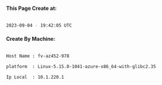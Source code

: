 
   
#### This Page Create at:

```bash

2023-09-04 - 19:42:05 UTC

```

#### Create By Machine:

```bash

Host Name : fv-az452-978

platform  : Linux-5.15.0-1041-azure-x86_64-with-glibc2.35

Ip Local  : 10.1.220.1

```

